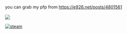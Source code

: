 you can grab my pfp from https://e926.net/posts/4801561 <br>
 <br>
![](https://dcbadge.vercel.app/api/shield/1006463724489547790)

[![steam](https://cdn.jsdelivr.net/npm/@intergrav/devins-badges@3/assets/compact/available/steam_46h.png)](https://steamcommunity.com/id/us3rnamEE/)
